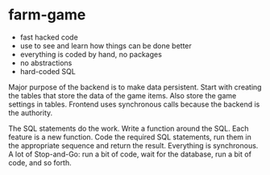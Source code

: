 # farm-game

* fast hacked code
* use to see and learn how things can be done better
* everything is coded by hand, no packages
* no abstractions
* hard-coded SQL

Major purpose of the backend is to make data persistent.
Start with creating the tables that store the data of the game items.
Also store the game settings in tables.
Frontend uses synchronous calls because the backend is the authority.

The SQL statements do the work. Write a function around the SQL.
Each feature is a new function.
Code the required SQL statements, run them in the appropriate sequence and return the result.
Everything is synchronous.
A lot of Stop-and-Go: run a bit of code, wait for the database, run a bit of code, and so forth.
